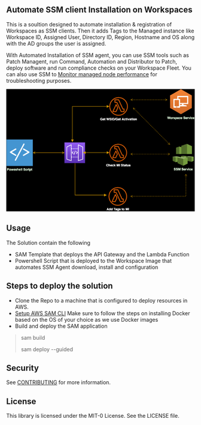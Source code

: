 ## **Automate SSM client Installation on Workspaces**

This is a soultion designed to automate installation & registration of Workspaces as SSM clients. Then it adds Tags to the Managed instance like Workspace ID, Assigned User, Directory ID, Region, Hostname and OS along with the AD groups the user is assigned.

With Automated Installation of SSM agent, you can use SSM tools such as Patch Managent, run Command, Automation and Distributor to Patch, deploy software and run compliance checks on your Workspace Fleet. You can also use SSM to [Monitor managed node performance](https://docs.aws.amazon.com/systems-manager/latest/userguide/fleet-monitoring.html) for troubleshooting purposes.

![alt text](Docs/SSM_auto_architecture.png)
##  Usage

The Solution contain the following
*   SAM Template that deploys the API Gateway and the Lambda Function
*   Powershell Script that is deployed to the Workspace Image that automates SSM Agent download, install and configuration
##  Steps to deploy the solution

* Clone the Repo to a machine that is configured to deploy resources in AWS.
* [Setup AWS SAM CLI](https://docs.aws.amazon.com/serverless-application-model/latest/developerguide/serverless-sam-cli-install.html) Make sure to follow the steps on installing Docker based on the OS of your choice as we use Docker images 
* Build and deploy the SAM application 
>sam build
>
>sam deploy --guided

## Security

See [CONTRIBUTING](CONTRIBUTING.md#security-issue-notifications) for more information.

## License

This library is licensed under the MIT-0 License. See the LICENSE file.

